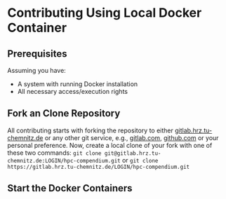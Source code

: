 # Contributing Using Local Docker Container

## Prerequisites

Assuming you have:
* A system with running Docker installation
* All necessary access/execution rights

## Fork an Clone Repository
All contributing starts with forking the repository to either [gitlab.hrz.tu-chemnitz.de](https://gitlab.hrz.tu-chemnitz.de) or any other git service, e.g., [gitlab.com](https://www.gitlab.com), [github.com](https://www.github.com) or your personal preference. Now, create a local clone of your fork with one of these two commands:
 `git clone git@gitlab.hrz.tu-chemnitz.de:LOGIN/hpc-compendium.git` or `git clone https://gitlab.hrz.tu-chemnitz.de/LOGIN/hpc-compendium.git `

## Start the Docker Containers
